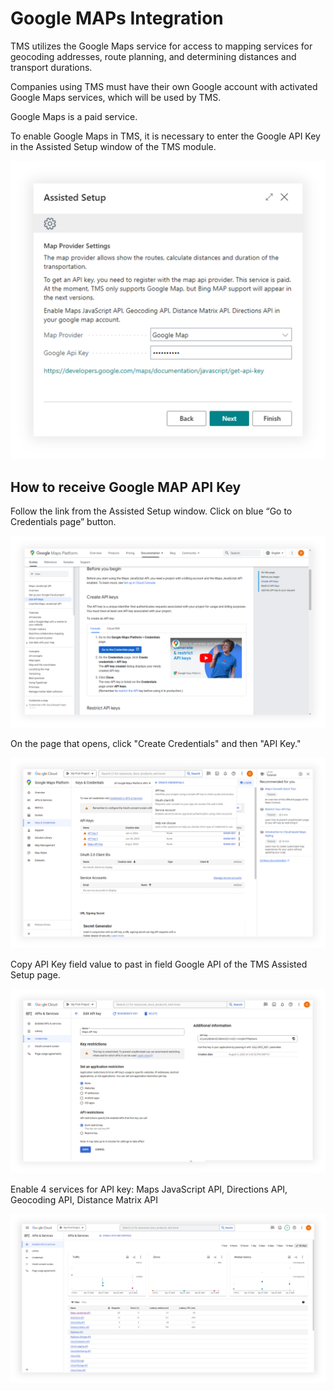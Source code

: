 # Google MAPs Integration

TMS utilizes the Google Maps service for access to mapping services for geocoding addresses, route planning, and determining distances and transport durations.

Companies using TMS must have their own Google account with activated Google Maps services, which will be used by TMS.

Google Maps is a paid service.

To enable Google Maps in TMS, it is necessary to enter the Google API Key in the Assisted Setup window of the TMS module.

![Setup Image](resources/googlemap/pics/googlemap1.png)

## How to receive Google MAP API Key

Follow the link from the Assisted Setup window. Click on blue “Go to Credentials page” button.

![Setup Image](resources/googlemap/pics/googlemap2.png)

On the page that opens, click "Create Credentials" and then "API Key."

![Setup Image](resources/googlemap/pics/googlemap3.png)

Copy API Key field value to past in field Google API of the TMS Assisted Setup page.

![Setup Image](resources/googlemap/pics/googlemap4.png)

Enable 4 services for API key: Maps JavaScript API, Directions API, Geocoding API, Distance Matrix API

![Setup Image](resources/googlemap/pics/googlemap5.png)
